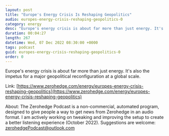 ```yaml
---
layout: post
title: "Europe's Energy Crisis Is Reshaping Geopolitics"
audio: europes-energy-crisis-reshaping-geopolitics-0
category: energy
desc: "Europe's energy crisis is about far more than just energy. It's also the impetus for a major geopolitical reconfiguration at a global scale."
duration: 00:04:27
length: 267
datetime: Wed, 07 Dec 2022 08:30:00 +0000
tags: podcast
guid: europes-energy-crisis-reshaping-geopolitics-0
order: 0
---
```

Europe's energy crisis is about far more than just energy. It's also the impetus for a major geopolitical reconfiguration at a global scale.

Link: [https://www.zerohedge.com/energy/europes-energy-crisis-reshaping-geopolitics](https://www.zerohedge.com/energy/europes-energy-crisis-reshaping-geopolitics)

About: The Zerohedge Podcast is a non-commercial, automated program, designed to give people a way to get news from Zerohedge in an audio format.  I am actively working on tweaking and improving the setup to create a better listening experience (October 2022).  Suggestions are welcome: [zerohedgePodcast@outlook.com](mailto:zerohedgePodcast@outlook.com)
